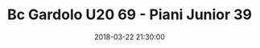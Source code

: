 ---
title: Bc Gardolo U20 69 - Piani Junior 39
date: 2018-03-22 21:30:00
squadra-a: Bc Gardolo U20
punteggio-a: 69
squadra-b: Piani Junior
punteggio-b: 39
partite/squadra: promozione-17-18
luogo: Centro Sportivo Trento Nord
categoria: promozione
---
